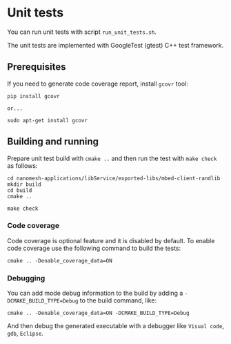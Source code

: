 # Unit tests

You can run unit tests with script `run_unit_tests.sh`. 

The unit tests are implemented with GoogleTest (gtest) C++ test framework. 

## Prerequisites

If you need to generate code coverage report, install `gcovr` tool:

```
pip install gcovr

or...

sudo apt-get install gcovr
```

## Building and running

Prepare unit test build with `cmake ..` and then run the test with `make check` as follows:

```
cd nanomesh-applications/libService/exported-libs/mbed-client-randlib
mkdir build
cd build
cmake ..

make check
```

### Code coverage 

Code coverage is optional feature and it is disabled by default. 
To enable code coverage use the following command to build the tests:
```
cmake .. -Denable_coverage_data=ON
```

### Debugging

You can add mode debug information to the build by adding a `-DCMAKE_BUILD_TYPE=Debug` to the build command, like:
```
cmake .. -Denable_coverage_data=ON -DCMAKE_BUILD_TYPE=Debug
```
And then debug the generated executable with a debugger like `Visual code`, `gdb`, `Eclipse`.
